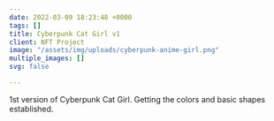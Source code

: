 ```yaml
---
date: 2022-03-09 18:23:48 +0000
tags: []
title: Cyberpunk Cat Girl v1
client: NFT Project
image: "/assets/img/uploads/cyberpunk-anime-girl.png"
multiple_images: []
svg: false

---
```

1st version of Cyberpunk Cat Girl. Getting the colors and basic shapes established.